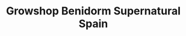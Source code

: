 ---
title: "Growshop Benidorm Supernatural Spain"
url: /benidorm/growshop-benidorm-supernatural-spain/
shop: cannabis
---